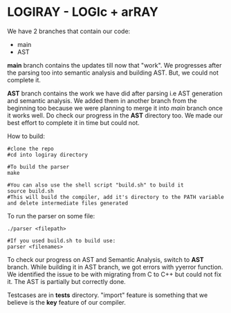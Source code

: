 # LOGIRAY - LOGIc + arRAY

We have 2 branches that contain our code:
- main
- AST

**main** branch contains the updates till now that "work". We progresses after the parsing too into semantic analysis and building AST. But, we could not complete it.

**AST** branch contains the work we have did after parsing i.e AST generation and semantic analysis. We added them in another branch from the beginning too because we were planning to merge it into *main* branch once it works well. Do check our progress in the **AST** directory too. We made our best effort to complete it in time but could not.

How to build: 
    
    #clone the repo
    #cd into logiray directory

    #To build the parser
    make

    #You can also use the shell script "build.sh" to build it
    source build.sh
    #This will build the compiler, add it's directory to the PATH variable and delete intermediate files generated
    

To run the parser on some file:
    
    ./parser <filepath>

    #If you used build.sh to build use:
    parser <filenames>

To check our progress on AST and Semantic Analysis, switch to **AST** branch. While building it in AST branch, we got errors with yyerror function. We identified the issue to be with migrating from C to C++ but could not fix it. The AST is partially but correctly done.

Testcases are in **tests** directory. "import" feature is something that we believe is the **key** feature of our compiler.
